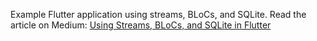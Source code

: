 Example Flutter application using streams, BLoCs, and SQLite. Read the article on Medium: [Using Streams, BLoCs, and SQLite in Flutter]()
